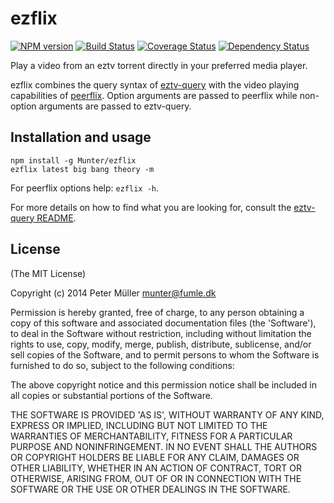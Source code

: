ezflix
======

[![NPM version](https://badge.fury.io/js/ezflix.svg)](http://badge.fury.io/js/ezflix)
[![Build Status](https://travis-ci.org/Munter/ezflix.svg?branch=master)](https://travis-ci.org/Munter/ezflix)
[![Coverage Status](https://img.shields.io/coveralls/Munter/ezflix.svg?style=flat)](https://coveralls.io/r/Munter/ezflix?branch=master)
[![Dependency Status](https://david-dm.org/Munter/ezflix.svg)](https://david-dm.org/Munter/ezflix)

Play a video from an eztv torrent directly in your preferred media player.

ezflix combines the query syntax of [eztv-query](https://github.com/Munter/eztv-query) with the video playing capabilities of [peerflix](https://github.com/mafintosh/peerflix). Option arguments are passed to peerflix while non-option arguments are passed to eztv-query.

Installation and usage
----------------------
```
npm install -g Munter/ezflix
ezflix latest big bang theory -m
```

For peerflix options help: `ezflix -h`.

For more details on how to find what you are looking for, consult the [eztv-query README](https://github.com/Munter/eztv-query#query-syntax).

License
-------
(The MIT License)

Copyright (c) 2014 Peter Müller <munter@fumle.dk>

Permission is hereby granted, free of charge, to any person obtaining a copy of this software and associated documentation files (the 'Software'), to deal in the Software without restriction, including without limitation the rights to use, copy, modify, merge, publish, distribute, sublicense, and/or sell copies of the Software, and to permit persons to whom the Software is furnished to do so, subject to the following conditions:

The above copyright notice and this permission notice shall be included in all copies or substantial portions of the Software.

THE SOFTWARE IS PROVIDED 'AS IS', WITHOUT WARRANTY OF ANY KIND, EXPRESS OR IMPLIED, INCLUDING BUT NOT LIMITED TO THE WARRANTIES OF MERCHANTABILITY, FITNESS FOR A PARTICULAR PURPOSE AND NONINFRINGEMENT. IN NO EVENT SHALL THE AUTHORS OR COPYRIGHT HOLDERS BE LIABLE FOR ANY CLAIM, DAMAGES OR OTHER LIABILITY, WHETHER IN AN ACTION OF CONTRACT, TORT OR OTHERWISE, ARISING FROM, OUT OF OR IN CONNECTION WITH THE SOFTWARE OR THE USE OR OTHER DEALINGS IN THE SOFTWARE.
